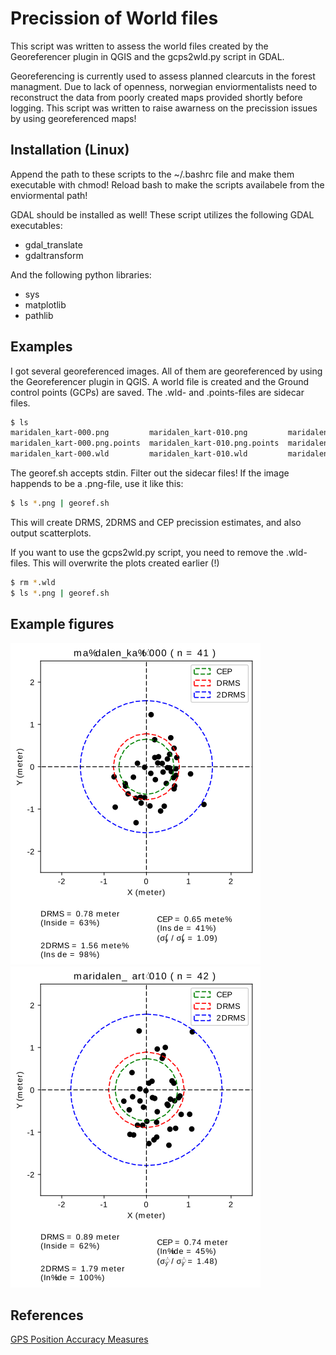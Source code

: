 Precission of World files
=========================

This script was written to assess the world files created by the Georeferencer plugin in QGIS and the gcps2wld.py script in GDAL.

Georeferencing is currently used to assess planned clearcuts in the forest managment.
Due to lack of openness, norwegian enviormentalists need to reconstruct the data from poorly created maps provided shortly before logging.
This script was written to raise awarness on the precission issues by using georeferenced maps!


## Installation (Linux)

Append the path to these scripts to the ~/.bashrc file and make them executable with chmod!
Reload bash to make the scripts availabele from the enviormental path!

GDAL should be installed as well!
These script utilizes the following GDAL executables:

* gdal_translate
* gdaltransform

And the following python libraries:

* sys
* matplotlib
* pathlib

## Examples

I got several georeferenced images.
All of them are georeferenced by using the Georeferencer plugin in QGIS.
A world file is created and the Ground control points (GCPs) are saved.
The .wld- and .points-files are sidecar files.


```bash
$ ls
maridalen_kart-000.png         maridalen_kart-010.png         maridalen_kart-020.png
maridalen_kart-000.png.points  maridalen_kart-010.png.points  maridalen_kart-020.png.points
maridalen_kart-000.wld         maridalen_kart-010.wld         maridalen_kart-020.wld
```

The georef.sh accepts stdin.
Filter out the sidecar files!
If the image happends to be a .png-file, use it like this:

```bash
$ ls *.png | georef.sh
```

This will create DRMS, 2DRMS and CEP precission estimates, and also output scatterplots.

If you want to use the gcps2wld.py script, you need to remove the .wld-files.
This will overwrite the plots created earlier (!)

```bash
$ rm *.wld
$ ls *.png | georef.sh
```

## Example figures

![alt text](https://github.com/ajaad/precise_georef/blob/master/img/maridalen_kart-000_qgiswld.png "maridalen_kart-000")
![alt text](https://github.com/ajaad/precise_georef/blob/master/img/maridalen_kart-010_qgiswld.png "maridalen_kart-010")

## References

[GPS Position Accuracy Measures](https://www.novatel.com/assets/Documents/Bulletins/apn029.pdf)




